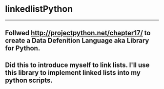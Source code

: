 # linkedlistPython

--------------------------------------------
Follwed http://projectpython.net/chapter17/ to create a Data Defenition Language aka Library for Python.
---------------------------------------------
Did this to introduce myself to link lists. I'll use this library to implement linked lists into my python scripts. 
--------------------------------------------

